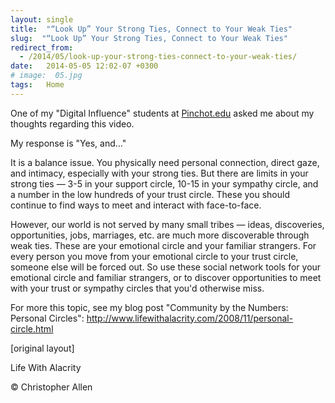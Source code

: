 ```yaml
---
layout: single
title:  "“Look Up” Your Strong Ties, Connect to Your Weak Ties"
slug:  "“Look Up” Your Strong Ties, Connect to Your Weak Ties"
redirect_from:
  - /2014/05/look-up-your-strong-ties-connect-to-your-weak-ties/
date:   2014-05-05 12:02-07 +0300
# image:  05.jpg
tags:   Home
---
```


One of my "Digital Influence" students at [Pinchot.edu](http://pinchot.edu/) asked me about my thoughts regarding this video.

My response is "Yes, and…"

It is a balance issue. You physically need personal connection, direct gaze, and intimacy, especially with your strong ties. But there are limits in your strong ties — 3-5 in your support circle, 10-15 in your sympathy circle, and a number in the low hundreds of your trust circle. These you should continue to find ways to meet and interact with face-to-face.

However, our world is not served by many small tribes — ideas, discoveries, opportunities, jobs, marriages, etc. are much more discoverable through weak ties. These are your emotional circle and your familiar strangers. For every person you move from your emotional circle to your trust circle, someone else will be forced out. So use these social network tools for your emotional circle and familiar strangers, or to discover opportunities to meet with your trust or sympathy circles that you'd otherwise miss.

For more this topic, see my blog post "Community by the Numbers: Personal Circles": http://www.lifewithalacrity.com/2008/11/personal-circle.html

[original layout]

Life With Alacrity

© Christopher Allen
